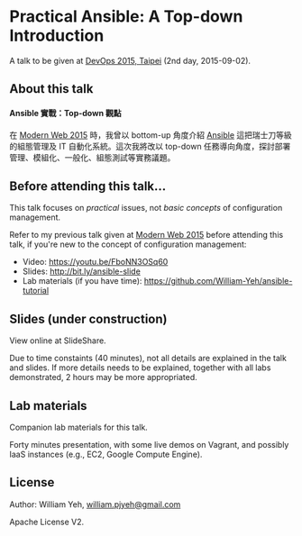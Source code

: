 Practical Ansible: A Top-down Introduction
===

A talk to be given at [DevOps 2015, Taipei](http://devopsconf.ithome.com.tw/) (2nd day, 2015-09-02).


## About this talk

#### Ansible 實戰：Top-down 觀點

在 [Modern Web 2015](http://modernweb.tw/) 時，我曾以 bottom-up 角度介紹 [Ansible](https://github.com/ansible/ansible) 這把瑞士刀等級的組態管理及 IT 自動化系統。這次我將改以 top-down 任務導向角度，探討部署管理、模組化、一般化、組態測試等實務議題。



## Before attending this talk...

This talk focuses on *practical* issues, not *basic concepts* of configuration management.

Refer to my previous talk given at [Modern Web 2015](http://modernweb.tw/) before attending this talk, if you're new to the concept of configuration management:

- Video: https://youtu.be/FboNN3OSq60
- Slides: http://bit.ly/ansible-slide
- Lab materials (if you have time): https://github.com/William-Yeh/ansible-tutorial


## Slides (under construction)

View online at SlideShare.

Due to time constaints (40 minutes), not all details are explained in the talk and slides.  If more details needs to be explained, together with all labs demonstrated, 2 hours may be more appropriated.


## Lab materials

Companion lab materials for this talk.

Forty minutes presentation, with some live demos on Vagrant, and possibly IaaS instances (e.g., EC2, Google Compute Engine).


## License

Author: William Yeh, william.pjyeh@gmail.com

Apache License V2.
